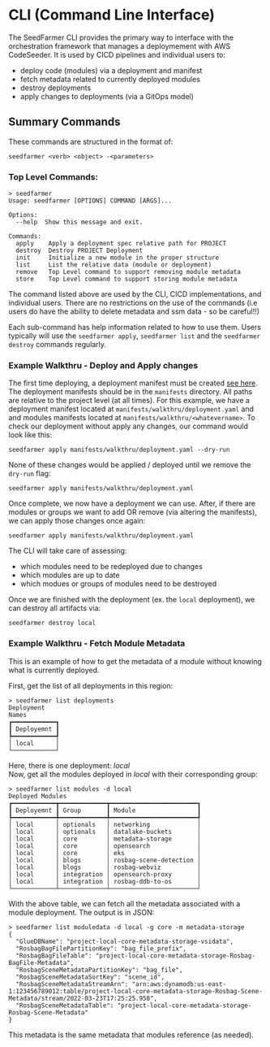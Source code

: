 # CLI (Command Line Interface)

The SeedFarmer CLI provides the primary way to interface with the orchestration framework that manages a deploymement with AWS CodeSeeder.  It is used by CICD pipelines and individual users to:
 - deploy code (modules) via a deployment and manifest
 - fetch metadata related to currently deployed modules
 - destroy deployments
 - apply changes to deployments (via a GitOps model)

## Summary Commands
These commands are  structured in the format of:
```
seedfarmer <verb> <object> -<parameters>
```
### Top Level Commands:
```
> seedfarmer
Usage: seedfarmer [OPTIONS] COMMAND [ARGS]...

Options:
  --help  Show this message and exit.

Commands:
  apply    Apply a deployment spec relative path for PROJECT
  destroy  Destroy PROJECT Deployment
  init     Initialize a new module in the proper structure
  list     List the relative data (module or deployment)
  remove   Top Level command to support removing module metadata
  store    Top Level command to support storing module metadata

```

The command listed above are used by the CLI, CICD implementations, and individual users.  There are no restrictions on the use of the commands (i.e users do have the ability to delete metadata and ssm data - so be careful!!) <br>

Each sub-command has help information related to how to use them.  Users typically will use the ```seedfarmer apply```, ```seedfarmer list``` and the ```seedfarmer destroy``` commands regularly.



### Example Walkthru - Deploy and Apply changes
The first time deploying, a deployment manifest must be created [see here](manifests.md).  The deployment manifests should be in the ```manifests``` directory.  All paths are relative to the project level (at all times).  For this example, we have a deployment manifest  located at ```manifests/walkthru/deployment.yaml``` and and modules manifests located at ```manifests/walkthru/<whatevername>```.  To check our deployment without apply any changes, our command would look like this:
```
seedfarmer apply manifests/walkthru/deployment.yaml --dry-run
```
None of these changes would be applied / deployed until we remove the `dry-run` flag:
```
seedfarmer apply manifests/walkthru/deployment.yaml
```

Once complete, we now have a deployment we can use.  After, if there are modules or groups we want to add OR remove (via altering the manifests), we can apply those changes once again:
```
seedfarmer apply manifests/walkthru/deployment.yaml
```
The CLI will take care of assessing: 
- which modules need to be redeployed due to changes
- which modules are up to date
- which modues or groups of modules need to be destroyed

Once we are finished with the deployment (ex. the ```local``` deployment), we can destroy all artifacts via:
```
seedfarmer destroy local
```



### Example Walkthru - Fetch Module Metadata

This is an example of how to get the metadata of a module without knowing what is currently deployed.

First, get the list of all deployments in this region:
```
> seedfarmer list deployments
Deployment    
Names         
┏━━━━━━━━━━━━┓
┃ Deployemnt ┃
┡━━━━━━━━━━━━┩
│ local      │
└────────────┘
```
Here, there is one deployment: _local_ <br>
Now, get all the modules deployed in _local_ with their corresponding group:


```
> seedfarmer list modules -d local
Deployed Modules                                     
┏━━━━━━━━━━━━┳━━━━━━━━━━━━━┳━━━━━━━━━━━━━━━━━━━━━━━━┓
┃ Deployemnt ┃ Group       ┃ Module                 ┃
┡━━━━━━━━━━━━╇━━━━━━━━━━━━━╇━━━━━━━━━━━━━━━━━━━━━━━━┩
│ local      │ optionals   │ networking             │
│ local      │ optionals   │ datalake-buckets       │
│ local      │ core        │ metadata-storage       │
│ local      │ core        │ opensearch             │
│ local      │ core        │ eks                    │
│ local      │ blogs       │ rosbag-scene-detection │
│ local      │ blogs       │ rosbag-webviz          │
│ local      │ integration │ opensearch-proxy       │
│ local      │ integration │ rosbag-ddb-to-os       │
└────────────┴─────────────┴────────────────────────┘
```

With the above table, we can fetch all the metadata associated with a module deployment.  The output is in JSON:

```
> seedfarmer list moduledata -d local -g core -m metadata-storage
{
  "GlueDBName": "project-local-core-metadata-storage-vsidata",
  "RosbagBagFilePartitionKey": "bag_file_prefix",
  "RosbagBagFileTable": "project-local-core-metadata-storage-Rosbag-BagFile-Metadata",
  "RosbagSceneMetadataPartitionKey": "bag_file",
  "RosbagSceneMetadataSortKey": "scene_id",
  "RosbagSceneMetadataStreamArn": "arn:aws:dynamodb:us-east-1:123456789012:table/project-local-core-metadata-storage-Rosbag-Scene-Metadata/stream/2022-03-23T17:25:25.958",
  "RosbagSceneMetadataTable": "project-local-core-metadata-storage-Rosbag-Scene-Metadata"
}

```
This metadata is the same metadata that modules reference (as needed).